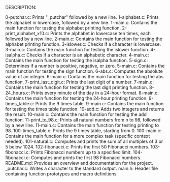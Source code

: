 DESCRIPTION:

0-putchar.c: Prints "_putchar" followed by a new line.
1-alphabet.c: Prints the alphabet in lowercase, followed by a new line.
1-main.c: Contains the main function for testing the alphabet printing function.
2-print_alphabet_x10.c: Prints the alphabet in lowercase ten times, each followed by a new line.
2-main.c: Contains the main function for testing the alphabet printing function.
3-islower.c: Checks if a character is lowercase.
3-main.c: Contains the main function for testing the islower function.
4-isalpha.c: Checks if a character is an alphabetic character.
4-main.c: Contains the main function for testing the isalpha function.
5-sign.c: Determines if a number is positive, negative, or zero.
5-main.c: Contains the main function for testing the sign function.
6-abs.c: Computes the absolute value of an integer.
6-main.c: Contains the main function for testing the abs function.
7-print_last_digit.c: Prints the last digit of a number.
7-main.c: Contains the main function for testing the last digit printing function.
8-24_hours.c: Prints every minute of the day in a 24-hour format.
8-main.c: Contains the main function for testing the 24-hour printing function.
9-times_table.c: Prints the 9 times table.
9-main.c: Contains the main function for testing the times table function.
10-add.c: Adds two integers and returns the result.
10-main.c: Contains the main function for testing the add function.
11-print_to_98.c: Prints all natural numbers from n to 98, followed by a new line.
11-main.c: Contains the main function for testing printing to 98.
100-times_table.c: Prints the 9 times table, starting from 0.
100-main.c: Contains the main function for a more complex task (specific context needed).
101-natural.c: Computes and prints the sum of all multiples of 3 or 5 below 1024.
102-fibonacci.c: Prints the first 50 Fibonacci numbers.
103-fibonacci.c: Prints Fibonacci numbers up to a specified limit.
104-fibonacci.c: Computes and prints the first 98 Fibonacci numbers.
README.md: Provides an overview and documentation for the project.
_putchar.c: Writes a character to the standard output.
main.h: Header file containing function prototypes and macro definitions.

